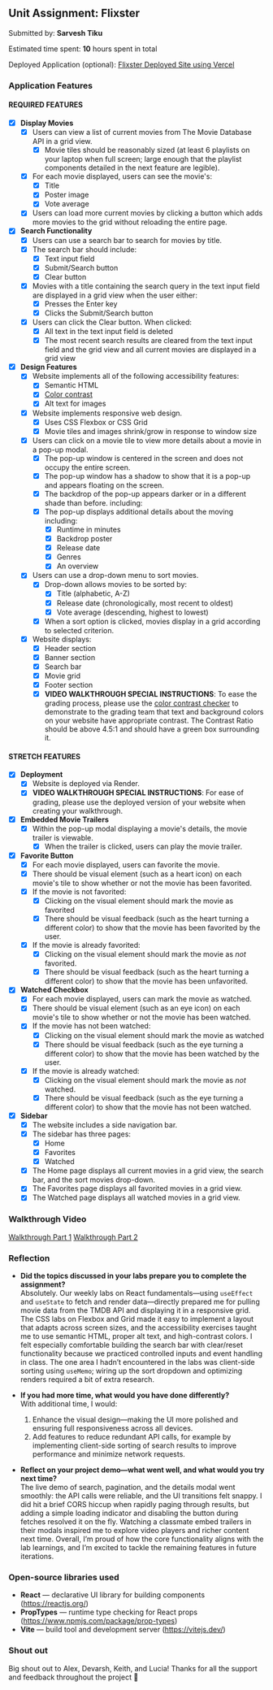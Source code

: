 ## Unit Assignment: Flixster

Submitted by: **Sarvesh Tiku**

Estimated time spent: **10** hours spent in total

Deployed Application (optional): [Flixster Deployed Site using Vercel](https://flixster-project-unit-3-kj3o-j5jt126nu-sarveshtikus-projects.vercel.app/)

### Application Features

#### REQUIRED FEATURES

- [x] **Display Movies**
  - [x] Users can view a list of current movies from The Movie Database API in a grid view.
    - [x] Movie tiles should be reasonably sized (at least 6 playlists on your laptop when full screen; large enough that the playlist components detailed in the next feature are legible).
  - [x] For each movie displayed, users can see the movie's:
    - [x] Title
    - [x] Poster image
    - [x] Vote average
  - [x] Users can load more current movies by clicking a button which adds more movies to the grid without reloading the entire page. 
- [x] **Search Functionality**
  - [x] Users can use a search bar to search for movies by title.
  - [x] The search bar should include:
    - [x] Text input field
    - [x] Submit/Search button
    - [x] Clear button
  - [x] Movies with a title containing the search query in the text input field are displayed in a grid view when the user either:
    - [x] Presses the Enter key
    - [x] Clicks the Submit/Search button
  - [x] Users can click the Clear button. When clicked:
    - [x] All text in the text input field is deleted
    - [x] The most recent search results are cleared from the text input field and the grid view and all current movies are displayed in a grid view
- [x] **Design Features**
  - [x] Website implements all of the following accessibility features:
    - [x] Semantic HTML
    - [x] [Color contrast](https://webaim.org/resources/contrastchecker/)
    - [x] Alt text for images 
  - [x] Website implements responsive web design.
    - [x] Uses CSS Flexbox or CSS Grid
    - [x] Movie tiles and images shrink/grow in response to window size
  - [x] Users can click on a movie tile to view more details about a movie in a pop-up modal.
    - [x] The pop-up window is centered in the screen and does not occupy the entire screen.
    - [x] The pop-up window has a shadow to show that it is a pop-up and appears floating on the screen.
    - [x] The backdrop of the pop-up appears darker or in a different shade than before. including:
    - [x] The pop-up displays additional details about the moving including:
      - [x] Runtime in minutes
      - [x] Backdrop poster
      - [x] Release date
      - [x] Genres
      - [x] An overview
  - [x] Users can use a drop-down menu to sort movies.
    - [x] Drop-down allows movies to be sorted by:
      - [x] Title (alphabetic, A-Z)
      - [x] Release date (chronologically, most recent to oldest)
      - [x] Vote average (descending, highest to lowest)
    - [x] When a sort option is clicked, movies display in a grid according to selected criterion.
  - [x] Website displays:
    - [x] Header section
    - [x] Banner section
    - [x] Search bar
    - [x] Movie grid
    - [x] Footer section
    - [x] **VIDEO WALKTHROUGH SPECIAL INSTRUCTIONS**: To ease the grading process, please use the [color contrast checker](https://webaim.org/resources/contrastchecker/) to demonstrate to the grading team that text and background colors on your website have appropriate contrast. The Contrast Ratio should be above 4.5:1 and should have a green box surrounding it. 

#### STRETCH FEATURES

- [x] **Deployment**
  - [x] Website is deployed via Render.
  - [x] **VIDEO WALKTHROUGH SPECIAL INSTRUCTIONS**: For ease of grading, please use the deployed version of your website when creating your walkthrough. 
- [x] **Embedded Movie Trailers**
  - [x] Within the pop-up modal displaying a movie's details, the movie trailer is viewable.
    - [x] When the trailer is clicked, users can play the movie trailer.
- [x] **Favorite Button**
  - [x] For each movie displayed, users can favorite the movie.
  - [x] There should be visual element (such as a heart icon) on each movie's tile to show whether or not the movie has been favorited.
  - [x] If the movie is not favorited:
    - [x] Clicking on the visual element should mark the movie as favorited
    - [x] There should be visual feedback (such as the heart turning a different color) to show that the movie has been favorited by the user.
  - [x] If the movie is already favorited:
    - [x] Clicking on the visual element should mark the movie as *not* favorited.
    - [x] There should be visual feedback (such as the heart turning a different color) to show that the movie has been unfavorited. 
- [x] **Watched Checkbox**
  - [x] For each movie displayed, users can mark the movie as watched.
  - [x] There should be visual element (such as an eye icon) on each movie's tile to show whether or not the movie has been watched.
  - [x] If the movie has not been watched:
    - [x] Clicking on the visual element should mark the movie as watched
    - [x] There should be visual feedback (such as the eye turning a different color) to show that the movie has been watched by the user.
  - [x] If the movie is already watched:
    - [x] Clicking on the visual element should mark the movie as *not* watched.
    - [x] There should be visual feedback (such as the eye turning a different color) to show that the movie has not been watched.
- [x] **Sidebar**
  - [x] The website includes a side navigation bar.
  - [x] The sidebar has three pages:
    - [x] Home
    - [x] Favorites
    - [x] Watched
  - [x] The Home page displays all current movies in a grid view, the search bar, and the sort movies drop-down.
  - [x] The Favorites page displays all favorited movies in a grid view.
  - [x] The Watched page displays all watched movies in a grid view.

### Walkthrough Video

[Walkthrough Part 1](https://www.loom.com/share/84080737a56343449b6389facab6af2e?sid=f6a8cf7e-401d-4d04-a02c-986fb64cfe75)
[Walkthrough Part 2](https://www.loom.com/share/bf1bfc317fbe4ac68c967777f71695ca?sid=7382196c-3aba-4dfe-b4e1-bd0e3236ba5a)

### Reflection

* **Did the topics discussed in your labs prepare you to complete the assignment?**  
  Absolutely. Our weekly labs on React fundamentals—using `useEffect` and `useState` to fetch and render data—directly prepared me for pulling movie data from the TMDB API and displaying it in a responsive grid. The CSS labs on Flexbox and Grid made it easy to implement a layout that adapts across screen sizes, and the accessibility exercises taught me to use semantic HTML, proper alt text, and high-contrast colors. I felt especially comfortable building the search bar with clear/reset functionality because we practiced controlled inputs and event handling in class. The one area I hadn’t encountered in the labs was client-side sorting using `useMemo`; wiring up the sort dropdown and optimizing renders required a bit of extra research.

* **If you had more time, what would you have done differently?**  
  With additional time, I would:  
  1. Enhance the visual design—making the UI more polished and ensuring full responsiveness across all devices.  
  2. Add features to reduce redundant API calls, for example by implementing client-side sorting of search results to improve performance and minimize network requests.  

* **Reflect on your project demo—what went well, and what would you try next time?**  
  The live demo of search, pagination, and the details modal went smoothly: the API calls were reliable, and the UI transitions felt snappy. I did hit a brief CORS hiccup when rapidly paging through results, but adding a simple loading indicator and disabling the button during fetches resolved it on the fly. Watching a classmate embed trailers in their modals inspired me to explore video players and richer content next time. Overall, I’m proud of how the core functionality aligns with the lab learnings, and I’m excited to tackle the remaining features in future iterations.

### Open-source libraries used

- **React** — declarative UI library for building components (https://reactjs.org/)  
- **PropTypes** — runtime type checking for React props (https://www.npmjs.com/package/prop-types)  
- **Vite** — build tool and development server (https://vitejs.dev/)  

### Shout out

Big shout out to Alex, Devarsh, Keith, and Lucia! Thanks for all the support and feedback throughout the project 🙏
